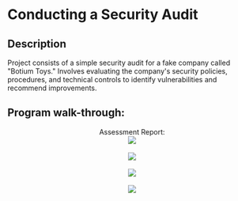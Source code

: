 <h1>Conducting a Security Audit</h1>


<h2>Description</h2>
Project consists of a simple security audit for a fake company called "Botium Toys." Involves evaluating
the company's security policies, procedures, and technical controls to identify vulnerabilities and 
recommend improvements.



<h2>Program walk-through:</h2>

<p align="center">
Assessment Report: <br/>
<img src="https://i.imgur.com/zS3Aaxv.jpg" 
<br />
<br />
 <br/>
<img src=https://i.imgur.com/JfwD6Vn.jpg"
<br />
<br />
<br/>
<img src="https://i.imgur.com/YEyoH1d.jpg"
<br />
<br />
<br/>
<img src="https://i.imgur.com/ZinU0jm.jpg"
<br />
<br />


<!--
 ```diff
- text in red
+ text in green
! text in orange
# text in gray
@@ text in purple (and bold)@@
```
--!>
